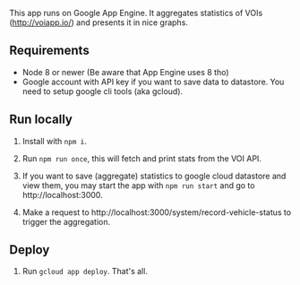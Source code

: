 This app runs on Google App Engine. It aggregates statistics of VOIs (http://voiapp.io/) and presents it in nice graphs.

## Requirements
* Node 8 or newer (Be aware that App Engine uses 8 tho)
* Google account with API key if you want to save data to datastore. You need to setup google cli tools (aka gcloud).

## Run locally
1. Install with `npm i`.
2. Run `npm run once`, this will fetch and print stats from the VOI API.

3. If you want to save (aggregate) statistics to google cloud datastore and view them, you may start the app with `npm run start` and go to http://localhost:3000.
4. Make a request to http://localhost:3000/system/record-vehicle-status to trigger the aggregation. 

## Deploy
1. Run `gcloud app deploy`. That's all. 
